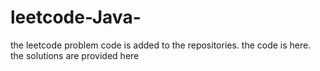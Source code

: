 # leetcode-Java-
the leetcode problem code is added to the repositories.
the code is here.
the solutions are provided here













































